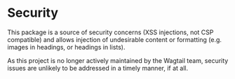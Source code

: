 # Security

This package is a source of security concerns (XSS injections, not CSP compatible) and allows injection of undesirable content or formatting (e.g. images in headings, or headings in lists).

As this project is no longer actively maintained by the Wagtail team, security issues are unlikely to be addressed in a timely manner, if at all.
